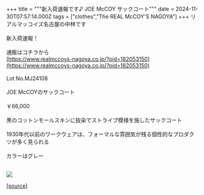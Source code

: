 +++
title = """新入荷速報です♪ JOE McCOY サックコート"""
date = 2024-11-30T07:57:14.000Z
tags = ["clothes","The REAL McCOY'S NAGOYA"]
+++
リアルマッコイズ名古屋の中林です  
   
新入荷速報！  
   
通販はコチラから  
[https://www.realmccoys-nagoya.co.jp/?pid=182053150](https://www.realmccoys-nagoya.co.jp/?pid=182053150)  
   
Lot No.MJ24108  
   
JOE McCOYのサックコート  
   
￥66,000  
   
黒のコットンモールスキンに抜染でストライプ模様を施したサックコート  
   
1930年代以前のワークウェアは、フォーマルな雰囲気が残る個性的なプロダクツが多く見られる  
   
カラーはグレー  
 

[![](https://stat.ameba.jp/user_images/20241130/16/realmccoy-nagoya/e8/e6/j/o1000100015516044470.jpg)](https://www.realmccoys-nagoya.co.jp/?pid=182053150)

[[source]](https://ameblo.jp/realmccoy-nagoya/entry-12876929204.html)
